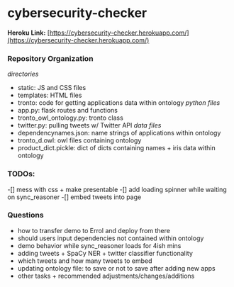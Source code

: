 # cybersecurity-checker

**Heroku Link:** [https://cybersecurity-checker.herokuapp.com/](https://cybersecurity-checker.herokuapp.com/)

### Repository Organization
*directories*
- static: JS and CSS files
- templates: HTML files
- tronto: code for getting applications data within ontology
*python files*
- app.py: flask routes and functions
- tronto_owl_ontology.py: tronto class
- twitter.py: pulling tweets w/ Twitter API
*data files*
- dependencynames.json: name strings of applications within ontology
- tronto_d.owl: owl files containing ontology
- product_dict.pickle: dict of dicts containing names + iris data within ontology

### TODOs:
-[] mess with css + make presentable
-[] add loading spinner while waiting on sync_reasoner
-[] embed tweets into page

### Questions
- how to transfer demo to Errol and deploy from there
- should users input dependencies not contained within ontology
- demo behavior while sync_reasoner loads for 4ish mins
- adding tweets + SpaCy NER + twitter classifier functionality
- which tweets and how many tweets to embed
- updating ontology file: to save or not to save after adding new apps
- other tasks + recommended adjustments/changes/additions
